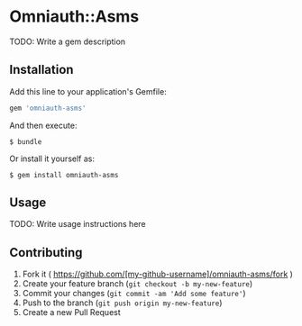 # Omniauth::Asms

TODO: Write a gem description

## Installation

Add this line to your application's Gemfile:

```ruby
gem 'omniauth-asms'
```

And then execute:

    $ bundle

Or install it yourself as:

    $ gem install omniauth-asms

## Usage

TODO: Write usage instructions here

## Contributing

1. Fork it ( https://github.com/[my-github-username]/omniauth-asms/fork )
2. Create your feature branch (`git checkout -b my-new-feature`)
3. Commit your changes (`git commit -am 'Add some feature'`)
4. Push to the branch (`git push origin my-new-feature`)
5. Create a new Pull Request
